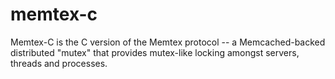 # memtex-c
Memtex-C is the C version of the Memtex protocol -- a Memcached-backed distributed "mutex" that provides mutex-like locking amongst servers, threads and processes.
